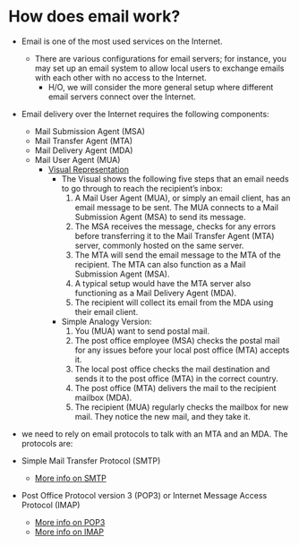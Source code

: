 # How does email work?

* Email is one of the most used services on the Internet.
  * There are various configurations for email servers; for instance, you may set up an email system to allow local users to exchange emails with each other with no access to the Internet.
    * H/O, we will consider the more general setup where different email servers connect over the Internet.

* Email delivery over the Internet requires the following components:
  * Mail Submission Agent (MSA)
  * Mail Transfer Agent (MTA)
  * Mail Delivery Agent (MDA)
  * Mail User Agent (MUA)
    * [Visual Representation](</examples/email_visual.png>)
      * The Visual shows the following five steps that an email needs to go through to reach the recipient’s inbox:
        1. A Mail User Agent (MUA), or simply an email client, has an email message to be sent. The MUA connects to a Mail Submission Agent (MSA) to send its message.
        2. The MSA receives the message, checks for any errors before transferring it to the Mail Transfer Agent (MTA) server, commonly hosted on the same server.
        3. The MTA will send the email message to the MTA of the recipient. The MTA can also function as a Mail Submission Agent (MSA).
        4. A typical setup would have the MTA server also functioning as a Mail Delivery Agent (MDA).
        5. The recipient will collect its email from the MDA using their email client.
      * Simple Analogy Version:
        1. You (MUA) want to send postal mail.
        2. The post office employee (MSA) checks the postal mail for any issues before your local post office (MTA) accepts it.
        3. The local post office checks the mail destination and sends it to the post office (MTA) in the correct country.
        4. The post office (MTA) delivers the mail to the recipient mailbox (MDA).
        5. The recipient (MUA) regularly checks the mailbox for new mail. They notice the new mail, and they take it.

* we need to rely on email protocols to talk with an MTA and an MDA. The protocols are:
* Simple Mail Transfer Protocol (SMTP)
  * [More info on SMTP](</Network/Protocols/SMTP/smtp_overview.md>)
* Post Office Protocol version 3 (POP3) or Internet Message Access Protocol (IMAP)
  * [More info on POP3](</Network/Protocols/POP3_IMAP/POP3_overview.md>)
  * [More info on IMAP](</Network/Protocols/POP3_IMAP/POP3_overview.md>)
